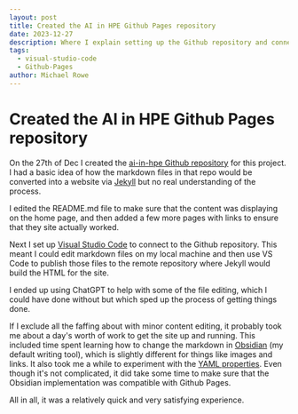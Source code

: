 ```yaml
---
layout: post
title: Created the AI in HPE Github Pages repository
date: 2023-12-27
description: Where I explain setting up the Github repository and connecting it to Visual Studio Code. Basically, launching this project.
tags:
  - visual-studio-code
  - Github-Pages
author: Michael Rowe
---
```


# Created the AI in HPE Github Pages repository

On the 27th of Dec I created the [ai-in-hpe Github repository](https://github.com/michael-rowe/ai-in-hpe) for this project. I had a basic idea of how the markdown files in that repo would be converted into a website via [Jekyll](https://www.wikiwand.com/en/Jekyll_(software)) but no real understanding of the process.

I edited the README.md file to make sure that the content was displaying on the home page, and then added a few more pages with links to ensure that they site actually worked.

Next I set up [Visual Studio Code](https://www.wikiwand.com/en/Visual_Studio_Code) to connect to the Github repository. This meant I could edit markdown files on my local machine and then use VS Code to publish those files to the remote repository where Jekyll would build the HTML for the site.

I ended up using ChatGPT to help with some of the file editing, which I could have done without but which sped up the process of getting things done.

If I exclude all the faffing about with minor content editing, it probably took me about a day's worth of work to get the site up and running. This included time spent learning how to change the markdown in [Obsidian](https://www.wikiwand.com/en/Obsidian_(software)) (my default writing tool), which is slightly different for things like images and links. It also took me a while to experiment with the [YAML properties](https://help.obsidian.md/Editing+and+formatting/Properties). Even though it's not complicated, it did take some time to make sure that the Obsidian implementation was compatible with Github Pages.

All in all, it was a relatively quick and very satisfying experience.